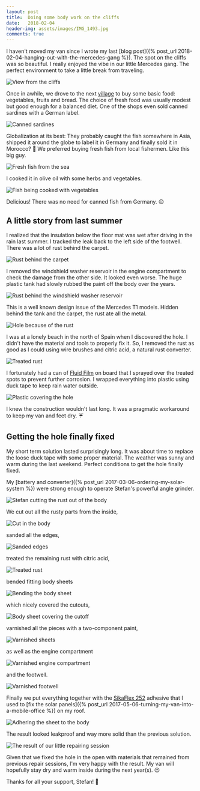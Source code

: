 ```yaml
---
layout: post
title:  Doing some body work on the cliffs
date:   2018-02-04
header-img: assets/images/IMG_1493.jpg
comments: true
---
```


I haven't moved my van since I wrote my last [blog post]({% post_url 2018-02-04-hanging-out-with-the-mercedes-gang %}).  The spot on the cliffs was so beautiful. I really enjoyed the vibe in our little Mercedes gang. The perfect environment to take a little break from traveling.

![View from the cliffs](/assets/images/IMG_1493.jpg)

Once in awhile, we drove to the next [village](https://www.google.com/maps/place/Imi+Ouaddar,+Morocco/) to buy some basic food: vegetables, fruits and bread. The choice of fresh food was usually modest but good enough for a balanced diet. One of the shops even sold canned sardines with a German label.

![Canned sardines](/assets/images/IMG_1497.jpg)

Globalization at its best: They probably caught the fish somewhere in Asia, shipped it around the globe to label it in Germany and finally sold it in Morocco? :thinking: We preferred buying fresh fish from local fishermen. Like this big guy.

![Fresh fish from the sea](/assets/images/IMG_1529.jpg)

I cooked it in olive oil with some herbs and vegetables.

![Fish being cooked with vegetables](/assets/images/IMG_1540.jpg)

Delicious! There was no need for canned fish from Germany. :wink:

## A little story from last summer

I realized that the insulation below the floor mat was wet after driving in the rain last summer. I tracked the leak back to the left side of the footwell. There was a lot of rust behind the carpet.

![Rust behind the carpet](/assets/images/IMG_9153.JPG)

I removed the windshield washer reservoir in the engine compartment to check the damage from the other side. It looked even worse. The huge plastic tank had slowly rubbed the paint off the body over the years.

![Rust behind the windshield washer reservoir](/assets/images/IMG_9266.jpg)

This is a well known design issue of the Mercedes T1 models. Hidden behind the tank and the carpet, the rust ate all the metal.

![Hole because of the rust](/assets/images/IMG_9267.jpg)

I was at a lonely beach in the north of Spain when I discovered the hole. I didn't have the material and tools to properly fix it. So, I removed the rust as good as I could using wire brushes and citric acid, a natural rust converter.

![Treated rust](/assets/images/IMG_9278.jpg)

I fortunately had a can of [Fluid Film](https://www.amazon.de/gp/product/B002RAZX9E?tag=mumothhoofba-21) on board that I sprayed over the treated spots to prevent further corrosion. I wrapped everything into plastic using duck tape to keep rain water outside.

![Plastic covering the hole](/assets/images/IMG_9633.jpg)

I knew the construction wouldn't last long. It was a pragmatic workaround to keep my van and feet dry. :umbrella:

## Getting the hole finally fixed

My short term solution lasted surprisingly long. It was about time to replace the loose duck tape with some proper material. The weather was sunny and warm during the last weekend. Perfect conditions to get the hole finally fixed.

My [battery and converter]({% post_url 2017-03-06-ordering-my-solar-system %}) were strong enough to operate Stefan's powerful angle grinder.

![Stefan cutting the rust out of the body](/assets/images/IMG_1512.jpg)

We cut out all the rusty parts from the inside,

![Cut in the body](/assets/images/IMG_1513.jpg)

sanded all the edges,

![Sanded edges](/assets/images/IMG_1517.jpg)

treated the remaining rust with citric acid,

![Treated rust](/assets/images/IMG_1522.jpg)

bended fitting body sheets

![Bending the body sheet](/assets/images/IMG_1514.jpg)

which nicely covered the cutouts,

![Body sheet covering the cutoff](/assets/images/IMG_1526.jpg)

varnished all the pieces with a two-component paint,

![Varnished sheets](/assets/images/IMG_1528.jpg)

as well as the engine compartment

![Varnished engine compartment](/assets/images/IMG_1530.jpg)

and the footwell.

![Varnished footwell](/assets/images/IMG_1532.jpg)

Finally we put everything together with the [SikaFlex 252](https://www.amazon.de/gp/product/B01D8KCDDA?tag=mumothhoofba-21) adhesive that I used to [fix the solar panels]({% post_url 2017-05-06-turning-my-van-into-a-mobile-office %}) on my roof.

![Adhering the sheet to the body](/assets/images/IMG_1547.jpg)

The result looked leakproof and way more solid than the previous solution.

![The result of our little repairing session](/assets/images/IMG_1546.jpg)

Given that we fixed the hole in the open with materials that remained from previous repair sessions, I'm very happy with the result. My van will hopefully stay dry and warm inside during the next year(s). :wink:

Thanks for all your support, Stefan! :muscle:
